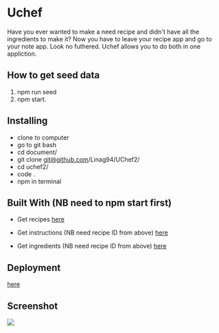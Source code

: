 # Uchef

Have you ever wanted to make a need recipe and didn't have all the ingredients to make it? Now you have to leave your recipe app and go to your note app. Look no futhered. Uchef allows you to do both in one appliction. 

## How to get seed data

1. npm run seed
2. npm start.


## Installing

* clone to computer
* go to git bash
* cd document/
* git clone git@github.com/Linag94/UChef2/
* cd uchef2/
* code . 
* npm in terminal 


## Built With (NB need to npm start first)

* Get recipes [here](http://localhost:3000/api/spoonacular/spooningredients/:ingredient/:numberOfResults)

* Get instructions (NB need recipe ID from above) [here](http://localhost:3000/api/spoonacular/spooninstructions/:id)

* Get ingredients (NB need recipe ID from above) [here](http://localhost:3000/api/spoonacular/spooningredients/:id)

## Deployment

[here](https://linag94.github.io/Lyricult/)


## Screenshot

![](https://i.ibb.co/KNLSndF/Screenshot-6.png)

